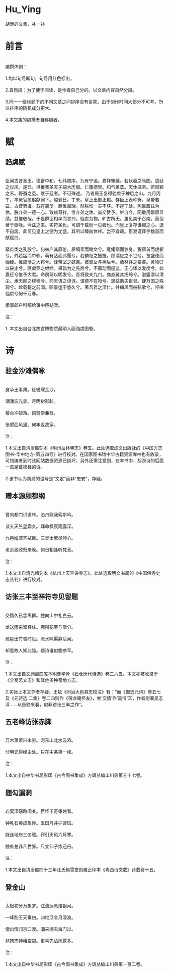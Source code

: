 # Hu_Ying
胡濙的文集，补一补
# 前言
<br />编撰体例：<br />
<br />1.均以句号断句，句号用红色标出。<br />
<br />2.自然段：为了便于阅读，是作者自己分的。以文章内容自然分段。<br />
<br />3.同一一级标题下的不同文章之间排序没有讲究。由于创作时间大部分不可考，所以排序的随机成分更大。<br />
<br />4.本文集的编撰者自称编者。<br />

# 赋
## 驺虞赋
<br />臣闻古昔圣王。德备中和。七纬顺序。九有宁谧。嘉祥肇臻。若伏羲之马图。虞廷之仪凤。是已。洪惟我圣天子嗣大历服。仁覆德冒。和气薰蒸。天休滋至。若同颖之禾。野蚕之茧。献于廷者。不可殚述。
乃者周王复得驺虞于神后之山。九月丙午。率厥官属躬献阙下。越翌日。丁未。皇上出御正殿。群臣上表称贺。皇帝若曰。古昔驺虞。载在简册。厥惟嘉瑞。然朕惟一夫不获。不遑宁处。矧敢膺兹为休。朕介弟一德一心。致兹奇祥。惟介弟之休。尚交赞予。继自今。罔敢用隳厥显绩。益惟敬哉。于是群臣相率而言曰。驺虞为物。旷古所无。虽见美于召南。而但著于歌咏。今兹之来。实符圣化。可谓千载而一见者也。而皇上复存谦抑之心。退不自居。此可见皇上之德为尤盛。其所以臻兹休祥。岂不宜哉。臣濙谨拜手稽首而献赋曰。<br />
<br />緊庶类之孔殷兮。何兹产其靡伦。质缟素而黝文兮。尾翛翛而参身。猊厥首而虎躯兮。外若猛而中驯。萌有达而弗履兮。若麟趾之振振。顾瑞应之不世兮。览盛德而始臻。惟周藩之大邦兮。忱帝室之懿亲。彼嵩岳与神后兮。蔽林莽之蓁蓁。灵物□以戾止兮。匪虞罗之绁绊。果孰为之先后兮。不震动而逡巡。王心怿以爰度兮。此嘉征兮惟予大君。命夙驾以明发兮。吾将致夫九门。商猋翼其扬舲兮。湛露湑以清尘。承天颜之穆穆兮。聆天语之谆谆。谓德不在物兮。思益勉夫臣邻。肆万国之殊观兮。耸载籍之前闻。昭景运于悠久兮。著吾君之深仁。并麟凤而被弦歌兮。吁嗟驺虞兮何千万春。<br />
<br />承事郎户科都给事中臣胡濙。<br />
<br />注：<br />
<br />1. 本文出自台北故宫博物院藏明人画驺虞图卷。<br />

# 诗
## 驻金沙滩偶咏
<br />身承王事肃。征辔耀金沙。<br />
<br />潮湧波光赤。月明树影斜。<br />
<br />楼台冲碧落。鸥鹭傍蒹葭。<br />
<br />怅望西风里。何年返故家。<br />
<br />注：<br />
<br />1.本文出自清康熙刻本《明州岳林寺志》卷五。此处选取成文出版社的《中国方志图书-华中地方-第五四号》进行校对。在国家图书馆中华古籍资源库中也有收录，可惜编者到时该网站数据资源已损坏。另外还需注意到，在本书中，胡濙诗的后面一首是戴德彝的诗。<br />
<br />2.该书认为胡濙的谥号是“文定”而非“忠安”，存疑。<br />

## 赠本源顾都纲
<br />曾向都门识道林。泊舟慰我索斯吟。<br />
<br />谈玄天竺星霜久。拜命枫宸雨露深。<br />
<br />九邑缁流齐拭目。三吴士庶尽倾心。<br />
<br />老余致政归来晚。何日相逢听梵音。<br />
<br />注：<br />
<br />1.本文出自清光绪刻本《杭州上天竺讲寺志》。此处选取明文书局的《中国佛寺史志丛刊》进行校对。<br />

## 访张三丰至祥符寺见留题
<br />交情久已念离群。独向山中礼白云。<br />
<br />龙送雨来留客住。鹿衔花至与僧分。<br />
<br />疏星出竹昏时见。流水鸣渠静后闻。<br />
<br />却意故人知此隐。题诗谁似鲍参军。<br />
<br />注：<br />
<br />1.本文出自文渊阁四库本明曹学佺《石仓历代诗选》卷三六五。本文亦被收录于《全蜀艺文志》和其他多种蜀地方志。<br />
<br />2.实际上本文作者存疑。王斌《同治大邑县志校注》有：“而《御选元诗》卷五七及《元诗选·二集》卷二四则作《宿龙庵怀友》，唯‘交情’作‘高情’耳，作者则署吴志淳……从首联来看，似非访张三丰之作”。<br />

## 五老峰访张赤脚
<br />万木萧萧兴未穷。河东山北水云浓。<br />
<br />分明记得经由处。只在中条第一峰。<br />
<br />注：<br />
<br />1.本文出自中华书局影印《古今图书集成》方舆丛编山川典第三十七卷。<br />

## 题勾漏洞
<br />岩窝深窈路间关。百怪千奇秉烛看。<br />
<br />钟乳石英成象异。玉田丹井护苔斑。<br />
<br />脉连地府三冬暖。窍引天风六月寒。<br />
<br />触处总非凡世界。只宜仙子炼还丹。<br />
<br />注：<br />
<br />1.本文出自清康熙四十三年汪氏梅雪堂刻雍正印本《粤西诗文载》诗载卷十五。<br />

## 登金山
<br />太极初分万象罗。江流远派接银河。<br />
<br />一峰削玉天垂仞。四地浮金月浸波。<br />
<br />僧出僧归京口渡。潮来潮去海门过。<br />
<br />非誇杰特峨空碧。更喜先沾雨露多。<br />
<br />注：<br />
<br />1.本文出自中华书局影印《古今图书集成》方舆丛编山川典第一百二卷。<br />
